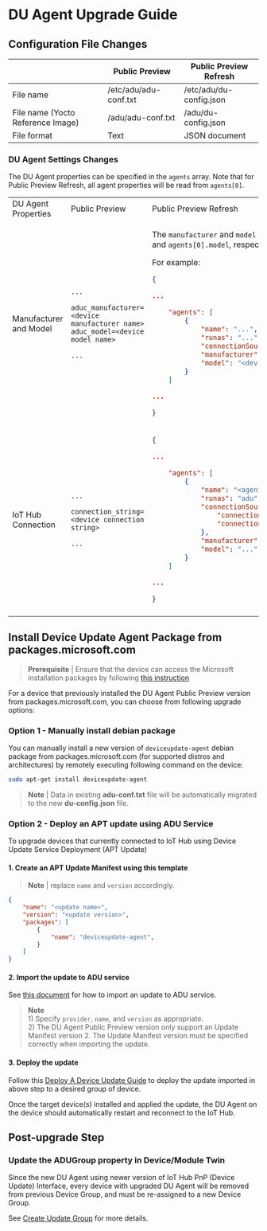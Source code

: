 # DU Agent Upgrade Guide

## Configuration File Changes

|| Public Preview | Public Preview Refresh|
|----|----|----|
| File name| /etc/adu/adu-conf.txt | /etc/adu/du-config.json |
| File name (Yocto Reference Image)| /adu/adu-conf.txt | /adu/du-config.json |
| File format| Text | JSON document|

### DU Agent Settings Changes

The DU Agent properties can be specified in the `agents` array. Note that for Public Preview Refresh, all agent properties will be read from `agents[0]`.  

<table>
<tr>
<td>DU Agent Properties</td><td>Public Preview</td><td>Public Preview Refresh</td></tr>

<tr>
<td>
Manufacturer and Model
</td>

<td>

```text
...

aduc_manufacturer=<device manufacturer name>
aduc_model=<device model name>

...
```

<td>

The `manufacturer` and `model` must be specified in an `agents[0].manufacturer` and `agents[0].model`, respectively.  

For example:

```json
{

...

    "agents": [
        {
            "name": "...",           
            "runas": "...",
            "connectionSource": { ... },
            "manufacturer": "<device manufacturer name>",
            "model": "<device model name>"
        }
    ]

...

}
```
</td>

</td></tr>
<tr>
<td>IoT Hub Connection
</td>

<td>

```text
...

connection_string=<device connection string>

...
```

<td>

```json
{

...

    "agents": [
        {
            "name": "<agent process name>",           
            "runas": "adu",
            "connectionSource": { 
                "connectionType": "string",
                "connectionData": "<device or module connection string>"
            },
            "manufacturer": "...",
            "model": "..."
        }
    ]

...

}
```

</td>

</td></tr>
<tr><td></td><td></td><td></td></tr>
</table>

## Install Device Update Agent Package from packages.microsoft.com

> **Prerequisite** | Ensure that the device can access the Microsoft installation packages by following [this instruction](https://docs.microsoft.com/azure/iot-edge/how-to-provision-single-device-linux-symmetric?view=iotedge-2020-11&preserve-view=true&tabs=azure-portal#access-the-microsoft-installation-packages)

For a device that previously installed the DU Agent Public Preview version from packages.microsoft.com, you can choose from following upgrade options:

### Option 1 - Manually install debian package

You can manually install a new version of `deviceupdate-agent` debian package from packages.microsoft.com (for supported distros and architectures) by remotely executing following command on the device:

```sh
sudo apt-get install deviceupdate-agent
```

>**Note** | Data in existing **adu-conf.txt** file will be automatically migrated to the new **du-config.json** file.

### Option 2 - Deploy an APT update using ADU Service

To upgrade devices that currently connected to IoT Hub using Device Update Service Deployment (APT Update)

#### 1. Create an APT Update Manifest using this template

> **Note** | replace `name` and `version` accordingly.

````json
{
    "name": "<update name>",
    "version": "<update version>",
    "packages": [
        {
            "name": "deviceupdate-agent",
        }
    ]
}
````

#### 2. Import the update to ADU service

See [this document](../../tools/AduCmdlets/README.md) for how to import an update to ADU service.  

>**Note**<br/> 1) Specify `provider`, `name`, and `version` as appropriate. <br/>2) The DU Agent Public Preview version only support an Update Manifest version 2. The Update Manifest version must be specified correctly when importing the update.

#### 3. Deploy the update

Follow this [Deploy A Device Update Guide](https://docs.microsoft.com/en-us/azure/iot-hub-device-update/deploy-update) to deploy the update imported in above step to a desired group of device.  

Once the target device(s) installed and applied the update, the DU Agent on the device should automatically restart and reconnect to the IoT Hub.  

## Post-upgrade Step

### Update the ADUGroup property in Device/Module Twin

Since the new DU Agent using newer version of IoT Hub PnP (Device Update) Interface, every device with upgraded DU Agent will be removed from previous Device Group, and must be re-assigned to a new Device Group.  

See [Create Update Group](https://docs.microsoft.com/en-us/azure/iot-hub-device-update/create-update-group) for more details.
